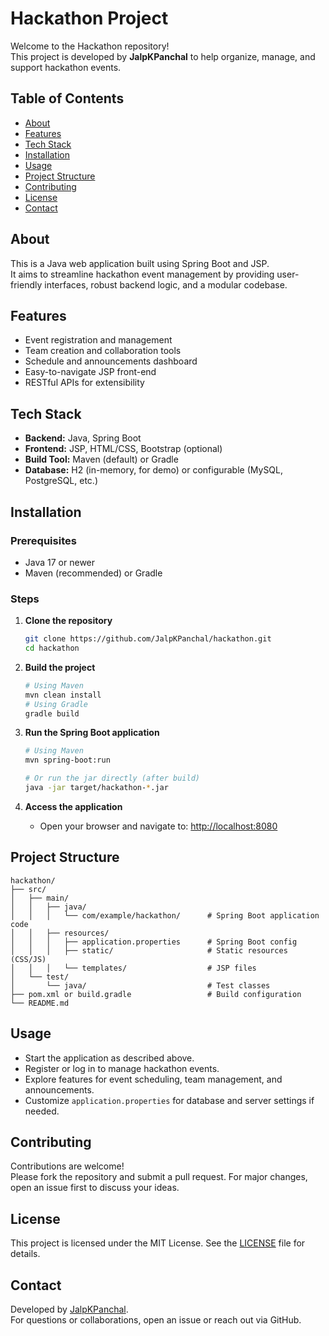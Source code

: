# Hackathon Project

Welcome to the Hackathon repository!  
This project is developed by **JalpKPanchal** to help organize, manage, and support hackathon events.

## Table of Contents

- [About](#about)
- [Features](#features)
- [Tech Stack](#tech-stack)
- [Installation](#installation)
- [Usage](#usage)
- [Project Structure](#project-structure)
- [Contributing](#contributing)
- [License](#license)
- [Contact](#contact)

## About

This is a Java web application built using Spring Boot and JSP.  
It aims to streamline hackathon event management by providing user-friendly interfaces, robust backend logic, and a modular codebase.

## Features

- Event registration and management
- Team creation and collaboration tools
- Schedule and announcements dashboard
- Easy-to-navigate JSP front-end
- RESTful APIs for extensibility

## Tech Stack

- **Backend:** Java, Spring Boot
- **Frontend:** JSP, HTML/CSS, Bootstrap (optional)
- **Build Tool:** Maven (default) or Gradle
- **Database:** H2 (in-memory, for demo) or configurable (MySQL, PostgreSQL, etc.)

## Installation

### Prerequisites

- Java 17 or newer
- Maven (recommended) or Gradle

### Steps

1. **Clone the repository**
    ```bash
    git clone https://github.com/JalpKPanchal/hackathon.git
    cd hackathon
    ```

2. **Build the project**
    ```bash
    # Using Maven
    mvn clean install
    # Using Gradle
    gradle build
    ```

3. **Run the Spring Boot application**
    ```bash
    # Using Maven
    mvn spring-boot:run

    # Or run the jar directly (after build)
    java -jar target/hackathon-*.jar
    ```

4. **Access the application**
    - Open your browser and navigate to: [http://localhost:8080](http://localhost:8080)

## Project Structure

```
hackathon/
├── src/
│   ├── main/
│   │   ├── java/
│   │   │   └── com/example/hackathon/      # Spring Boot application code
│   │   ├── resources/
│   │   │   ├── application.properties      # Spring Boot config
│   │   │   ├── static/                     # Static resources (CSS/JS)
│   │   │   └── templates/                  # JSP files
│   └── test/
│       └── java/                           # Test classes
├── pom.xml or build.gradle                 # Build configuration
└── README.md
```

## Usage

- Start the application as described above.
- Register or log in to manage hackathon events.
- Explore features for event scheduling, team management, and announcements.
- Customize `application.properties` for database and server settings if needed.

## Contributing

Contributions are welcome!  
Please fork the repository and submit a pull request. For major changes, open an issue first to discuss your ideas.

## License

This project is licensed under the MIT License. See the [LICENSE](LICENSE) file for details.

## Contact

Developed by [JalpKPanchal](https://github.com/JalpKPanchal).  
For questions or collaborations, open an issue or reach out via GitHub.
